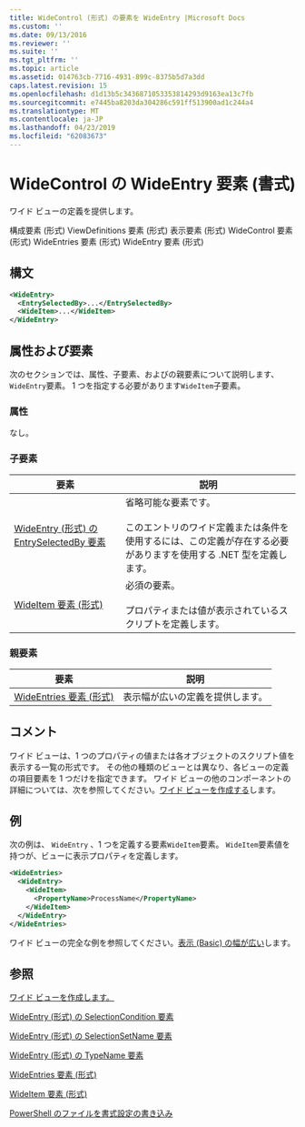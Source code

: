 ```yaml
---
title: WideControl (形式) の要素を WideEntry |Microsoft Docs
ms.custom: ''
ms.date: 09/13/2016
ms.reviewer: ''
ms.suite: ''
ms.tgt_pltfrm: ''
ms.topic: article
ms.assetid: 014763cb-7716-4931-899c-8375b5d7a3dd
caps.latest.revision: 15
ms.openlocfilehash: d1d13b5c3436871053353814293d9163ea13c7fb
ms.sourcegitcommit: e7445ba8203da304286c591ff513900ad1c244a4
ms.translationtype: MT
ms.contentlocale: ja-JP
ms.lasthandoff: 04/23/2019
ms.locfileid: "62083673"
---
```

# <a name="wideentry-element-for-widecontrol-format"></a>WideControl の WideEntry 要素 (書式)

ワイド ビューの定義を提供します。

構成要素 (形式) ViewDefinitions 要素 (形式) 表示要素 (形式) WideControl 要素 (形式) WideEntries 要素 (形式) WideEntry 要素 (形式)

## <a name="syntax"></a>構文

```xml
<WideEntry>
  <EntrySelectedBy>...</EntrySelectedBy>
  <WideItem>...</WideItem>
</WideEntry>
```

## <a name="attributes-and-elements"></a>属性および要素

次のセクションでは、属性、子要素、およびの親要素について説明します、`WideEntry`要素。 1 つを指定する必要があります`WideItem`子要素。

### <a name="attributes"></a>属性

なし。

### <a name="child-elements"></a>子要素

|要素|説明|
|-------------|-----------------|
|[WideEntry (形式) の EntrySelectedBy 要素](./entryselectedby-element-for-wideentry-format.md)|省略可能な要素です。<br /><br /> このエントリのワイド定義または条件を使用するには、この定義が存在する必要がありますを使用する .NET 型を定義します。|
|[WideItem 要素 (形式)](./wideitem-element-for-widecontrol-format.md)|必須の要素。<br /><br /> プロパティまたは値が表示されているスクリプトを定義します。|

### <a name="parent-elements"></a>親要素

|要素|説明|
|-------------|-----------------|
|[WideEntries 要素 (形式)](./wideentries-element-for-widecontrol-format.md)|表示幅が広いの定義を提供します。|

## <a name="remarks"></a>コメント

ワイド ビューは、1 つのプロパティの値または各オブジェクトのスクリプト値を表示する一覧の形式です。 その他の種類のビューとは異なり、各ビューの定義の項目要素を 1 つだけを指定できます。 ワイド ビューの他のコンポーネントの詳細については、次を参照してください。[ワイド ビューを作成する](./creating-a-wide-view.md)します。

## <a name="example"></a>例

次の例は、 `WideEntry` 、1 つを定義する要素`WideItem`要素。 `WideItem`要素値を持つが、ビューに表示プロパティを定義します。

```xml
<WideEntries>
  <WideEntry>
    <WideItem>
      <PropertyName>ProcessName</PropertyName>
    </WideItem>
  </WideEntry>
</WideEntries>

```

ワイド ビューの完全な例を参照してください。[表示 (Basic) の幅が広い](./wide-view-basic.md)します。

## <a name="see-also"></a>参照

[ワイド ビューを作成します。](./creating-a-wide-view.md)

[WideEntry (形式) の SelectionCondition 要素](./selectioncondition-element-for-entryselectedby-for-widecontrol-format.md)

[WideEntry (形式) の SelectionSetName 要素](./selectionsetname-element-for-entryselectedby-for-widecontrol-format.md)

[WideEntry (形式) の TypeName 要素](./typename-element-for-entryselectedby-for-wideentry-format.md)

[WideEntries 要素 (形式)](./wideentries-element-for-widecontrol-format.md)

[WideItem 要素 (形式)](./wideitem-element-for-widecontrol-format.md)

[PowerShell のファイルを書式設定の書き込み](./writing-a-powershell-formatting-file.md)
